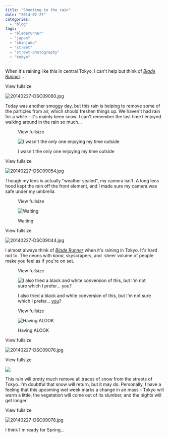 ```yaml
---
title: "Shooting in the rain"
date: "2014-02-27"
categories: 
  - "blog"
tags: 
  - "bladerunner"
  - "japan"
  - "shinjuku"
  - "street"
  - "street-photography"
  - "tokyo"
---
```


When it's raining like this in central Tokyo, I can't help but think of [_Blade Runner_](http://bladerunnerthemovie.warnerbros.com/)...

View fullsize

![20140227-DSC09060.jpg](/assets/images/eb28e-20140227-dsc09060.jpg)

Today was another smoggy day, but this rain is helping to remove some of the particles from air, which should freshen things up. We haven't had rain for a while - it's mainly been snow. I can't remember the last time I enjoyed walking around in the rain so much...

<figure>

View fullsize

![I wasn't the only one enjoying my time outside](/assets/images/c3794-20140227-dsc09061.jpg)

<figcaption>



I wasn't the only one enjoying my time outside





</figcaption>



</figure>

View fullsize

![20140227-DSC09054.jpg](/assets/images/21742-20140227-dsc09054.jpg)

Though my lens is actually "weather sealed", my camera isn't. A long lens hood kept the rain off the front element, and I made sure my camera was safe under my umbrella.

<figure>

View fullsize

![Waiting](/assets/images/13077-20140227-dsc09043.jpg)

<figcaption>



Waiting





</figcaption>



</figure>

View fullsize

![20140227-DSC09044.jpg](/assets/images/86036-20140227-dsc09044.jpg)

I almost always think of [_Blade Runner_](http://bladerunnerthemovie.warnerbros.com/) when it's raining in Tokyo. It's hard not to. The neons with _kana_, skyscrapers, and  sheer volume of people make you feel as if you're on set.

<figure>

View fullsize

![I also tried a black and white conversion of this, but I'm not sure which I prefer... you?](/assets/images/15a08-20140227-dsc09048-2.jpg)

<figcaption>



I also tried a black and white conversion of this, but I'm not sure which I prefer... [you](https://lh6.googleusercontent.com/-_Dfc_4wWWvw/Uw84sDilcBI/AAAAAAAAh5U/INceeniAWpM/w474-h694-no/20140227-DSC09048-2.jpg)?





</figcaption>



</figure>

<figure>

View fullsize

![Having ALOOK](/assets/images/741bd-20140227-dsc09074.jpg)

<figcaption>



Having ALOOK





</figcaption>



</figure>

View fullsize

![20140227-DSC09076.jpg](/assets/images/9edd3-20140227-dsc09076.jpg)

View fullsize

![](/assets/images/75583-image-asset.jpeg)

This rain will pretty much remove all traces of snow from the streets of Tokyo. I'm doubtful that snow will return, but it may do. Personally, I have a feeling that this upcoming wet week marks a change in air mass - Tokyo will warm a little, the vegetation will come out of its slumber, and the nights will get longer.

View fullsize

![20140227-DSC09078.jpg](/assets/images/b4164-20140227-dsc09078.jpg)

I think I'm ready for Spring...
